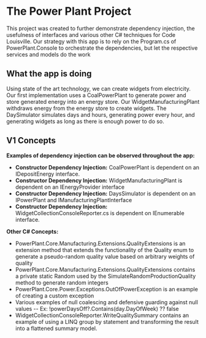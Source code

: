 # The Power Plant Project
This project was created to further demonstrate dependency injection, the usefulness of interfaces and various other C# techniques for Code Louisville.  Our strategy with this app is to rely on the Program.cs of PowerPlant.Console to orchestrate the dependencies, but let the respective services and models do the work 
 
 ## What the app is doing
Using state of the art technology, we can create widgets from electricity. Our first implementation uses a CoalPowerPlant to generate power and store generated energy into an energy store. Our WidgetManufacturingPlant withdraws energy from the energy store to create widgets. The DaySimulator simulates days and hours, generating power every hour, and generating widgets as long as there is enough power to do so. 
 
 ## V1 Concepts
**Examples of dependency injection can be observed throughout the app:**
- **Constructor Dependency Injection:** CoalPowerPlant is dependent on an IDepositEnergy interface.
- **Constructor Dependency Injection:**  WidgetManufacturingPlant is dependent on an IEnergyProvider interface
- **Constructor Dependency Injection:**  DaysSimulator is dependent on an IPowerPlant and IManufacturingPlantInterface
- **Constructor Dependency Injection:** WidgetCollectionConsoleReporter.cs is dependent on IEnumerable interface. 


**Other C# Concepts:**
 - PowerPlant.Core.Manufacturing.Extensions.QualityExtensions is an extension method that extends the functionality of the Quality enum to generate a pseudo-random
   quality value based on arbitrary weights of quality
 - PowerPlant.Core.Manufacturing.Extensions.QualityExtensions contains a private static Random used by the SimulateRandomProductionQuality method to generate random integers
 - PowerPlant.Core.Power.Exceptions.OutOfPowerException is an example of creating a custom exception
 - Various examples of null coalescing and defensive guarding against null values
 -- Ex: !powerDaysOff?.Contains(day.DayOfWeek) ?? false
 - WidgetCollectionConsoleReporter.WriteQualitySummary contains an example of using a LINQ group by statement and transforming the result into a flattened summary model.


